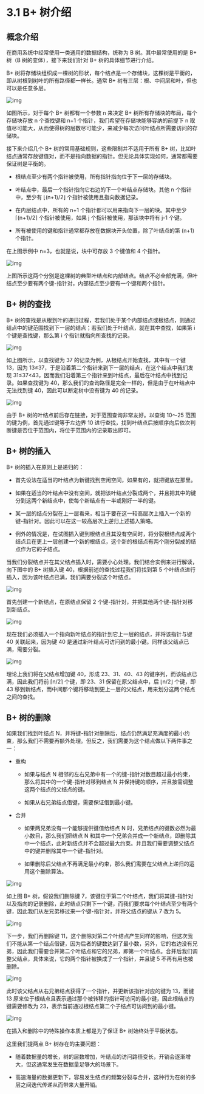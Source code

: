 # 3.1 B+ 树介绍

## 概念介绍

在商用系统中经常使用一类通用的数据结构，统称为 B 树。其中最常使用的是 B+ 树（B 树的变体），接下来我们针对 B+ 树的具体细节进行介绍。

B+ 树将存储块组织成一棵树的形状，每个结点是一个存储块，这棵树是平衡的，即从树根到树叶的所有路径都一样长。通常 B+ 树有三层：根、中间层和叶，但也可以是任意多层。

![img](https://obbusiness-private.oss-cn-shanghai.aliyuncs.com/doc/img/kernel-quickstart/V1.0.0/zh-CN/3.index-structure/2.b%2Btree-introduction-01.png)

如图所示，对于每个 B+ 树都有一个参数 n 来决定 B+ 树所有存储块的布局，每个存储块存放 n 个查找键和 n+1 个指针，我们希望在存储块能够容纳的前提下 n 取值尽可能大，从而使得树的层数尽可能少，来减少每次访问叶结点所需要访问的存储块。

接下来介绍几个 B+ 树的常用基础规则，这些限制并不适用于所有 B+ 树，比如叶结点通常存放键值对，而不是指向数据的指针。但无论具体实现如何，通常都需要保证树是平衡的。

- 根结点至少有两个指针被使用，所有指针指向位于下一层的存储块。
  
- 叶结点中，最后一个指针指向它右边的下一个叶结点存储块。其他 n 个指针中，至少有 ⌊(n+1)/2⌋ 个指针被使用且指向数据记录。

- 在内层结点中，所有的 n+1 个指针都可以用来指向下一层的块。其中至少 ⌈(n+1)/2⌉ 个指针被使用，如果 j 个指针被使用，那该块中将有 j-1 个键。

- 所有被使用的键和指针通常都存放在数据块开头位置，除了叶结点的第 (n+1) 个指针。

在上图示例中 n=3，也就是说，块中可存放 3 个键值和 4 个指针。

![img](https://obbusiness-private.oss-cn-shanghai.aliyuncs.com/doc/img/kernel-quickstart/V1.0.0/zh-CN/3.index-structure/2.b%2Btree-introduction-02.png)

上图所示这两个分别是这棵树的典型叶结点和内部结点。结点不必全部充满，但叶结点至少要有两个键-指针对，内部结点至少要有一个键和两个指针。

## B+ 树的查找

B+ 树的查找是从根到叶的递归过程，若我们处于某个内部结点或根结点，则通过结点中的键范围找到下一层的结点；若我们处于叶结点，就在其中查找，如果第 i 个键是查找键，那么第 i 个指针就指向所查找的记录。

![img](https://obbusiness-private.oss-cn-shanghai.aliyuncs.com/doc/img/kernel-quickstart/V1.0.0/zh-CN/3.index-structure/2.b%2Btree-introduction-03.png)

如上图所示，以查找键为 37 的记录为例，从根结点开始查找，其中有一个键 13，因为 13≤37，于是沿着第二个指针来到下一层的结点，在这个结点中我们发现 31≤37<43，因而我们沿着第三个指针来到叶结点，最后在叶结点中找到记录。如果查找键为 40，那么我们的查询路径是完全一样的，但是由于在叶结点中无法找到键 40，因此可以断定树中没有键为 40 的记录。

![img](https://obbusiness-private.oss-cn-shanghai.aliyuncs.com/doc/img/kernel-quickstart/V1.0.0/zh-CN/3.index-structure/2.b%2Btree-introduction-04.png)

由于 B+ 树的叶结点前后存在链接，对于范围查询非常友好。以查询 10～25 范围的键为例，首先通过键等于左边界 10 进行查找，找到叶结点后按顺序向后依次判断键是否位于范围内，将位于范围内的记录取出即可。

## B+ 树的插入

B+ 树的插入在原则上是递归的：

- 首先设法在适当的叶结点为新键找到空闲空间，如果有的，就把键放在那里。

- 如果在适当的叶结点中没有空间，就把该叶结点分裂成两个，并且把其中的键分到这两个新结点中，使每个新结点有一半或刚好一半的键。

- 某一层的结点分裂在上一层看来，相当于要在这一较高层次上插入一个新的键-指针对。因此可以在这一较高层次上逆归上述插入策略。

- 例外的情况是，在试图插入键到根结点且其没有空间时，将分裂根结点成两个结点且在更上一层创建一个新的根结点，这个新的根结点有两个刚分裂成的结点作为它的子结点。

当我们分裂结点并在其父结点插入时，需要小心处理。我们结合实例来进行解读，向下图中的 B+ 树插入键 40，根据前述的查找过程我们将找到第 5 个叶结点进行插入，因为该叶结点已满，我们需要分裂这个叶结点。

![img](https://obbusiness-private.oss-cn-shanghai.aliyuncs.com/doc/img/kernel-quickstart/V1.0.0/zh-CN/3.index-structure/2.b%2Btree-introduction-05.png)

首先创建一个新结点，在原结点保留 2 个键-指针对，并把其他两个键-指针对移到新结点。

![img](https://obbusiness-private.oss-cn-shanghai.aliyuncs.com/doc/img/kernel-quickstart/V1.0.0/zh-CN/3.index-structure/2.b%2Btree-introduction-06.png)

现在我们必须插入一个指向新叶结点的指针到它上一层的结点，并将该指针与键 40 关联起来，因为键 40 是通过新叶结点可访问到的最小键。同样该父结点已满，需要分裂。

![img](https://obbusiness-private.oss-cn-shanghai.aliyuncs.com/doc/img/kernel-quickstart/V1.0.0/zh-CN/3.index-structure/2.b%2Btree-introduction-07.png)

理论上我们将在父结点增加键 40，形成 23、31、40、43 的键序列，而该结点已满，因此我们将前 ⌈n/2⌉ 个键，即 23、31 保留在原父结点中，后 ⌊n/2⌋ 个键，即 43 移到新结点，而中间那个键将移动到更上一层的父结点，用来划分这两个结点之间的查找。

## B+ 树的删除

如果我们找到叶结点 N，并将键-指针对删除后，结点仍然满足充满度的最小约束，那么我们不需要再额外处理。但反之，我们需要为这个结点做以下两件事之一：

- 重构
  
  - 如果与结点 N 相邻的左右兄弟中有一个的键-指针对数目超过最小约束，那么将其中的一个键-指针对移到结点 N 并保持键的顺序，并且按需调整这两个结点的父结点的键。
  
  - 如果从右兄弟结点借键，需要保证借到最小键。
  
- 合并

  - 如果两兄弟没有一个能够提供键值给结点 N 时，兄弟结点的键数必然为最小数目，那么我们把结点 N 和其中一个兄弟合并成一个新结点，即删除其中一个结点，此时新结点并不会超过最大约束。并且我们需要调整父结点中的键并删除其中一个键-指针对。

  - 如果删除后父结点不再满足最小约束，那么我们需要在父结点上递归的运用这个删除算法。

![img](https://obbusiness-private.oss-cn-shanghai.aliyuncs.com/doc/img/kernel-quickstart/V1.0.0/zh-CN/3.index-structure/2.b%2Btree-introduction-08.png)

如上图 B+ 树，假设我们删除键 7，该键位于第二个叶结点，我们将其键-指针对以及指向的记录删除，此时结点只剩下一个键，而我们要求每个叶结点至少有两个键，因此我们从左兄弟移过来一个键-指针对，并将父结点的键从 7 改为 5。

![img](https://obbusiness-private.oss-cn-shanghai.aliyuncs.com/doc/img/kernel-quickstart/V1.0.0/zh-CN/3.index-structure/2.b%2Btree-introduction-09.png)

下一步，我们再删除键 11，这个删除对第二个叶结点产生同样的影响，但这次我们不能从第一个结点借键，因为后者的键数达到了最小数，另外，它的右边没有兄弟，因此我们需要合并第二个叶结点和它的兄弟，即第一个叶结点。合并后我们调整父结点，具体来说，它的两个指针被换成了一个指针，并且键 5 不再有用也被删除。

![img](https://obbusiness-private.oss-cn-shanghai.aliyuncs.com/doc/img/kernel-quickstart/V1.0.0/zh-CN/3.index-structure/2.b%2Btree-introduction-10.png)

此时该父结点从右兄弟结点获得了一个指针，并更新该指针对应的键为 13，而键 13 原来位于根结点且表示通过那个被转移的指针可访问的最小键，因此根结点的键需要修改为 23，表示当前通过根结点第二个子结点可访问到的最小键。

![img](https://obbusiness-private.oss-cn-shanghai.aliyuncs.com/doc/img/kernel-quickstart/V1.0.0/zh-CN/3.index-structure/2.b%2Btree-introduction-11.png)

在插入和删除中的特殊操作本质上都是为了保证 B+ 树始终处于平衡状态。

这里我们提两点 B+ 树存在的主要问题：

- 随着数据量的增长，树的层数增加，叶结点的访问路径变长，开销会逐渐增大，但这通常发生在数据量足够大的场景下。

- 高速海量的数据更新下，容易发生结点的频繁分裂与合并，这种行为在树的多层之间迭代传递从而带来大量开销。

